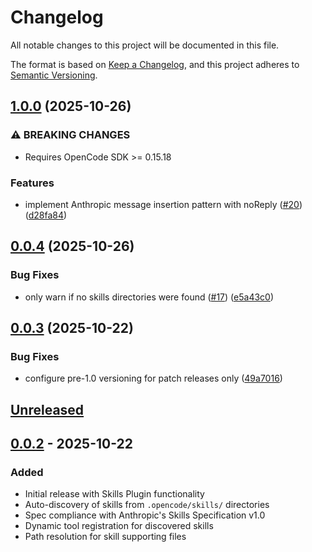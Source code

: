 # Changelog

All notable changes to this project will be documented in this file.

The format is based on [Keep a Changelog](https://keepachangelog.com/en/1.1.0/),
and this project adheres to [Semantic Versioning](https://semver.org/spec/v2.0.0.html).

## [1.0.0](https://github.com/malhashemi/opencode-skills/compare/v0.0.4...v1.0.0) (2025-10-26)


### ⚠ BREAKING CHANGES

* Requires OpenCode SDK >= 0.15.18

### Features

* implement Anthropic message insertion pattern with noReply ([#20](https://github.com/malhashemi/opencode-skills/issues/20)) ([d28fa84](https://github.com/malhashemi/opencode-skills/commit/d28fa845ab6e3386f46629bf473a938da1349803))

## [0.0.4](https://github.com/malhashemi/opencode-skills/compare/v0.0.3...v0.0.4) (2025-10-26)


### Bug Fixes

* only warn if no skills directories were found ([#17](https://github.com/malhashemi/opencode-skills/issues/17)) ([e5a43c0](https://github.com/malhashemi/opencode-skills/commit/e5a43c04288df533cc63901a7c4067eea904b0b9))

## [0.0.3](https://github.com/malhashemi/opencode-skills/compare/v0.0.2...v0.0.3) (2025-10-22)


### Bug Fixes

* configure pre-1.0 versioning for patch releases only ([49a7016](https://github.com/malhashemi/opencode-skills/commit/49a7016f5699911dd69f6b48cd0cf20ea51df0f6))

## [Unreleased]

## [0.0.2] - 2025-10-22

### Added
- Initial release with Skills Plugin functionality
- Auto-discovery of skills from `.opencode/skills/` directories
- Spec compliance with Anthropic's Skills Specification v1.0
- Dynamic tool registration for discovered skills
- Path resolution for skill supporting files

[Unreleased]: https://github.com/malhashemi/opencode-skills/compare/v0.0.2...HEAD
[0.0.2]: https://github.com/malhashemi/opencode-skills/releases/tag/v0.0.2
